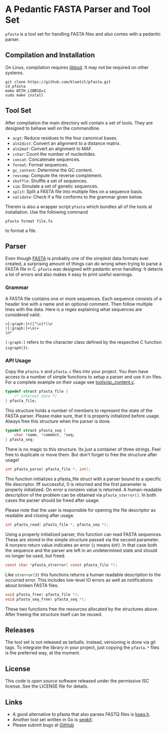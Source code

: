 # A Pedantic FASTA Parser and Tool Set

`pfasta` is a tool set for handling FASTA files and also comes with a pedantic parser.

## Compilation and Installation

On Linux, compilation requires [libbsd](https://libbsd.freedesktop.org/wiki/). It may not be required on other systems.

    git clone https://github.com/kloetzl/pfasta.git
    cd pfasta
    make WITH_LIBBSD=1
    sudo make install

## Tool Set

After compilation the main directory will contain a set of tools. They are designed to behave well on the commandline.

 * `acgt`: Reduce residues to the four canonical bases.
 * `aln2dist`: Convert an alignment to a distance matrix.
 * `aln2maf`: Convert an alignment to MAF.
 * `cchar`: Count the number of nucleotides.
 * `concat`: Concatenate sequences.
 * `format`: Format sequences.
 * `gc_content`: Determine the GC content.
 * `revcomp`: Compute the reverse complement.
 * `shuffle`: Shuffle a set of sequences.
 * `sim`: Simulate a set of genetic sequences.
 * `split`: Split a FASTA file into multiple files on a sequence basis.
 * `validate`: Check if a file conforms to the grammar given below.

Therein is also a wrapper script `pfasta` which bundles all of the tools at installation. Use the following command

    pfasta format file.fa

to format a file.

## Parser

Even though [FASTA](https://en.wikipedia.org/wiki/FASTA_format) is probably
one of the simplest data formats ever created, a surprising amount of things
can do wrong when trying to parse a FASTA file in C. `pfasta` was designed with pedantic error handling: It detects a lot of errors and also makes it easy to print useful warnings.

### Grammar

A FASTA file contains one or more sequences. Each sequence consists of a header line with a name and an optional comment. Then follow multiple lines with the data. Here is a regex explaining what sequences are considered valid.

    >[:graph:]+([^\n]*)\n
    ([:graph:]+\n)+
    \n*

`[:graph:]` refers to the character class defined by the respective C function `isgraph(3)`.

### API Usage

Copy the `pfasta.h` and `pfasta.c` files into your project. You then have access
to a number of simple functions to setup a parser and use it on files. For a complete example on their usage see [tools/gc_content.c](tools/gc_content.c).

```c
typedef struct pfasta_file {
	/* internal data */
} pfasta_file;
```

This structure holds a number of members to represent the state of the FASTA parser. Please make sure, that it is properly initialized before usage. Always free this structure when the parser is done.


```c
typedef struct pfasta_seq {
	char *name, *comment, *seq;
} pfasta_seq;
```

There is no magic to this structure. Its just a container of three strings. Feel free to duplicate or move them. But don't forget to free the structure after usage!

```c
int pfasta_parse( pfasta_file *, int);
```

This function initializes a pfasta_file struct with a parser bound to a specific file descriptor. Iff successful, 0 is returned and the first parameter is properly initialized. On error a nonzero value is returned. A human-readable description of the problem can be obtained via `pfasta_sterror()`. In both cases the parser should be freed after usage.

Please note that the user is responsible for opening the file descriptor as readable and closing after usage.

```c
int pfasta_read( pfasta_file *, pfasta_seq *);
```

Using a properly initialized parser, this function can read FASTA sequences. These are stored in the simple structure passed via the second parameter. A nonzero return value indicates an error (`1` means `EOF`). In that case both the sequence and the parser are left in an undetermined state and should no longer be used, but freed.

```c
const char *pfasta_strerror( const pfasta_file *);
```

Like `strerror(3)` this functions returns a human readable description to the occurred error. This includes low-level IO errors as well as notifications about broken FASTA files.

```c
void pfasta_free( pfasta_file *);
void pfasta_seq_free( pfasta_seq *);
```

These two functions free the resources allocated by the structures above. After freeing the structure itself can be reused.

## Releases

The tool set is not released as tarballs. Instead, versioning is done via git tags. To integrate the library in your project, just copying the `pfasta.*` files is the preferred way, at the moment.

## License

This code is *open source* software released under the permissive ISC license. See the LICENSE file for details.

## Links

- A good alternative to pfasta that also parses FASTQ files is [kseq.h](https://github.com/lh3/seqtk).
- Another tool set written in Go is [seqkit](http://bioinf.shenwei.me/seqkit/).
- Please submit bugs at [GitHub](https://github.com/kloetzl/pfasta/issues)
